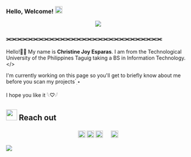 ### Hello, Welcome! <img height="20" src="https://github.com/Athanasia19/Athy/blob/main/assets/wave.gif"/>
<div align="center">
<img max-width="800" src="https://github.com/Athanasia19/Athy/blob/main/assets/header.gif"/>
</div>

### ⫘⫘⫘⫘⫘⫘⫘⫘⫘⫘⫘⫘⫘⫘⫘⫘⫘⫘⫘⫘⫘⫘⫘⫘⫘⫘⫘⫘⫘
Hello!👋🏻 My name is **Christine Joy Esparas**. I am from the Technological University of the Philippines Taguig taking a BS in Information Technology. </>

I'm currently working on this page so you'll get to briefly know about me before you scan my projects ๋࣭ ⭑

I hope you like it 𓆩♡𓆪


## <img height="30" src="https://github.com/Athanasia19/Athy/blob/main/assets/KIRBY_WALKING.gif"/> Reach out
### <center>[<img height="20" src="https://github.com/Athanasia19/Athy/blob/main/assets/facebook.png"/>](https://www.facebook.com/kimtine.19) [<img height="20" src="https://github.com/Athanasia19/Athy/blob/main/assets/instagram.png"/>](https://instagram.com/theycallmeathy) [<img height="20" src="https://github.com/Athanasia19/Athy/blob/main/assets/linkedin.png"/>](https://www.linkedin.com/in/athanasia19/) [<img height="15" src="https://github.com/Athanasia19/Athy/blob/main/assets/X.png"/>](https://twitter.com/Ninetine19) [<img height="20" src="https://github.com/Athanasia19/Athy/blob/main/assets/DISCORD.png"/>](https://discordapp.com/users/1065692640651251722)

![](https://komarev.com/ghpvc/?username=Athanasia19&style=flat&color=7094dc)</center>

